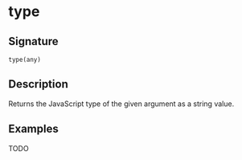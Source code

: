 # type

## Signature

`type(any)`

## Description

Returns the JavaScript type of the given argument as a string value.

## Examples

TODO
